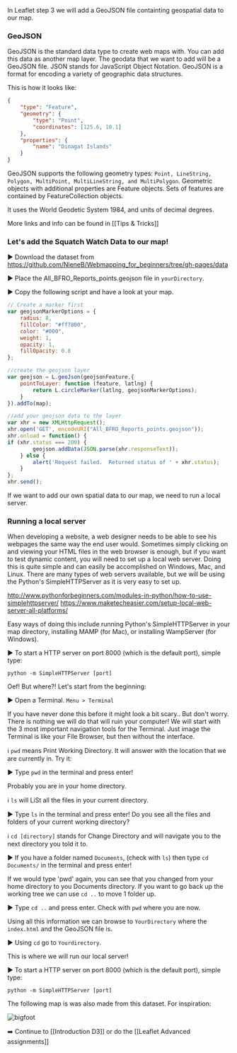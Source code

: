 In Leaflet step 3 we will add a GeoJSON file containting geospatial data to our map.

### GeoJSON
GeoJSON is the standard data type to create web maps with. You can add this data as another map layer.
The geodata that we want to add will be a GeoJSON file. JSON stands for JavaScript Object Notation. GeoJSON is a format for encoding a variety of geographic data structures.

This is how it looks like:

``` JSON
{
	"type": "Feature",
	"geometry": {
		"type": "Point",
		"coordinates": [125.6, 10.1]
	},
	"properties": {
		"name": "Dinagat Islands"
	}
}
```

GeoJSON supports the following geometry types: `Point, LineString, Polygon, MultiPoint, MultiLineString, and MultiPolygon`. Geometric objects with additional properties are Feature objects. Sets of features are contained by FeatureCollection objects.

It uses the World Geodetic System 1984, and units of decimal degrees.

More links and info can be found in [[Tips & Tricks]]


### Let's add the Squatch Watch Data to our map!

:arrow_forward: Download the dataset from https://github.com/NieneB/Webmapping_for_beginners/tree/gh-pages/data

:arrow_forward: Place the All_BFRO_Reports_points.geojson file in `yourDirectory`.

:arrow_forward: Copy the following script and have a look at your map.

``` js
// Create a marker first
var geojsonMarkerOptions = {
	radius: 8,
	fillColor: "#ff7800",
	color: "#000",
	weight: 1,
	opacity: 1,
	fillOpacity: 0.8
};

//create the geojson layer
var geojson = L.geoJson(geojsonFeature,{
	pointToLayer: function (feature, latlng) {
		return L.circleMarker(latlng, geojsonMarkerOptions);
	}
}).addTo(map);

//add your geojson data to the layer
var xhr = new XMLHttpRequest();
xhr.open('GET', encodeURI("All_BFRO_Reports_points.geojson"));
xhr.onload = function() {
if (xhr.status === 200) {
		geojson.addData(JSON.parse(xhr.responseText));
	} else {
		alert('Request failed.  Returned status of ' + xhr.status);
	}
};
xhr.send();
```

If we want to add our own spatial data to our map, we need to run a local server.

### Running a local server

When developing a website, a web designer needs to be able to see his webpages the same way the end user would. Sometimes simply clicking on and viewing your HTML files in the web browser is enough, but if you want to test dynamic content, you will need to set up a local web server. Doing this is quite simple and can easily be accomplished on Windows, Mac, and Linux. There are many types of web servers available, but we will be using the Python's SimpleHTTPServer as it is very easy to set up.

http://www.pythonforbeginners.com/modules-in-python/how-to-use-simplehttpserver/
https://www.maketecheasier.com/setup-local-web-server-all-platforms/


Easy ways of doing this include running Python's SimpleHTTPServer in your map directory, installing MAMP (for Mac), or installing WampServer (for Windows). 

:arrow_forward: To start a HTTP server on port 8000 (which is the default port), simple type:

```
python -m SimpleHTTPServer [port]
```

Oef! But where?! 
Let's start from the beginning:

 :arrow_forward: Open a Terminal. `Menu > Terminal`

If you have never done this before it might look a bit scary.. But don't worry. There is nothing we will do that will ruin your computer! We will start with the 3 most important navigation tools for the Terminal. Just image the Terminal is like your File Browser, but then without the interface.

:information_source: `pwd` means Print Working Directory. It will answer with the location that we are currently in. Try it:

:arrow_forward: Type `pwd` in the terminal and press enter! 

Probably you are in your home directory. 

:information_source: `ls` will LiSt all the files in your current directory. 

:arrow_forward: Type `ls` in the terminal and press enter! Do you see all the files and folders of your current working directory?

:information_source: `cd [directory]` stands for Change Directory and will navigate you to the next directory you told it to. 

:arrow_forward: If you have a folder named `Documents`, (check with `ls`) then type `cd Documents/` in the terminal and press enter! 

If we would type 'pwd' again, you can see that you changed from your home directory to you Documents directory. 
If you want to go back up the working tree we can use `cd ..` to move 1 folder up.

:arrow_forward: Type `cd ..` and press enter. Check with `pwd` where you are now. 

Using all this information we can browse to `YourDirectory` where the `index.html` and the GeoJSON file is.

:arrow_forward: Using `cd` go to `Yourdirectory`. 

This is where we will run our local server! 

:arrow_forward: To start a HTTP server on port 8000 (which is the default port), simple type:

```
python -m SimpleHTTPServer [port]
```








The following map is was also made from this dataset. For inspiration:

![bigfoot](http://thumbnails.visually.netdna-cdn.com/SquatchWatch92YearsofBigfootSightingsintheUSandCanada_523b7482cc497.png)


:arrow_right: Continue to [[Introduction D3]] or do the [[Leaflet Advanced assignments]]

